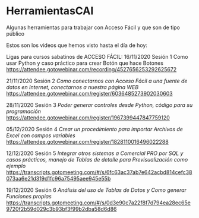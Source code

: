 # HerramientasCAI
Algunas herramientas para trabajar con Acceso Fácil y que son de tipo público

Estos son los videos que hemos visto hasta el día de hoy:

Ligas para cursos sabatinos de ACCESO FÁCIL:
16/11/2020 Sesión 1 Como usar Python y caso práctico para crear Botón que hace Botones
https://attendee.gotowebinar.com/recording/4527656253292625672

21/11/2020 Sesión 2 *Como conectarnos con Acceso Fácil a una fuente de datos en Internet, conectarnos a nuestra página WEB*
https://attendee.gotowebinar.com/register/6036485273902030603

28/11/2020 Sesión 3 *Poder generar controles desde Python, código para su programación*
https://attendee.gotowebinar.com/register/1967399447847759120

05/12/2020 Sesión 4 *Crear un procedimiento para importar Archivos de Excel con campos variables*
https://attendee.gotowebinar.com/register/1828110016496022288

12/12/2020 Sesión 5 *Integrar otros sistemas a Comercial PRO por SQL y casos prácticos, manejo de Tablas de detalle para Previsualización como ejemplo*
https://transcripts.gotomeeting.com/#/s/6fc63ac37ab7e642acbd814cefc38073aa6e21d319d1fc96a75495aee945e55b

19/12/2020 Sesión 6 *Análisis del uso de Tablas de Datos y Como generar Funciones propias*
https://transcripts.gotomeeting.com/#/s/0d3e90c7a22f8f7d794ea28ec65e9720f2b59d029c3b93bf3f99b2dba58d6d86
